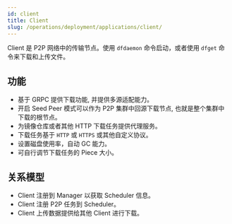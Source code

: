 ```yaml
---
id: client
title: Client
slug: /operations/deployment/applications/client/
---
```


Client 是 P2P 网络中的传输节点。使用 `dfdaemon` 命令启动，或者使用 `dfget` 命令来下载和上传文件。

## 功能

- 基于 GRPC 提供下载功能, 并提供多源适配能力。
- 开启 Seed Peer 模式可以作为 P2P 集群中回源下载节点, 也就是整个集群中下载的根节点。
- 为镜像仓库或者其他 HTTP 下载任务提供代理服务。
- 下载任务基于 `HTTP` 或 `HTTPS` 或其他自定义协议。
- 设置磁盘使用率，自动 GC 能力。
- 可自行调节下载任务的 Piece 大小。

## 关系模型

- Client 注册到 Manager 以获取 Scheduler 信息。
- Client 注册 P2P 任务到 Scheduler。
- Client 上传数据提供给其他 Client 进行下载。
